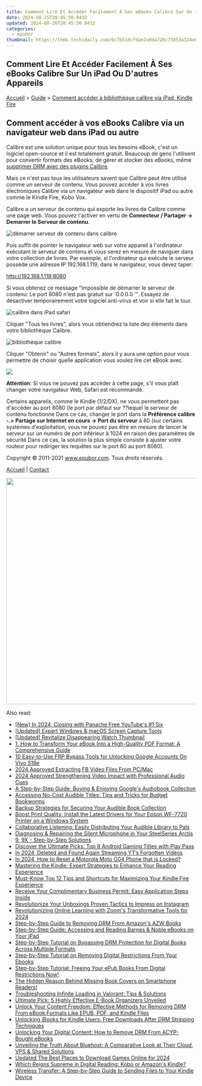 ```yaml
---
title: Comment Lire Et Accéder Facilement À Ses eBooks Calibre Sur Un iPad Ou D'autres Appareils
date: 2024-08-25T20:45:50.043Z
updated: 2024-08-26T20:45:50.043Z
categories:
  - epubor
thumbnail: https://thmb.techidaily.com/6c7b51dcfdae2a8da726c75853a324eb9a3939b33880d7b4a364119150ff2caf.jpg
---
```


## Comment Lire Et Accéder Facilement À Ses eBooks Calibre Sur Un iPad Ou D'autres Appareils

[Accueil](http://www.epubor.com/fr/) \> [Guide](https://tools.techidaily.com/epubor/products/) \> [Comment accéder à bibliothèque calibre via iPad, Kindle Fire](https://tools.techidaily.com/epubor/products/)

## Comment accéder à vos eBooks Calibre via un navigateur web dans iPad ou autre

Calibre est une solution unique pour tous les besoins eBook, c'est un logiciel open-source et il est totalement gratuit. Beaucoup de gens l'utilisent pour convertir formats des eBooks, de gérer et stocker des eBooks, même [supprimer DRM avec des plugins Calibre](https://tools.techidaily.com/epubor/products/).

Mais ce n'est pas tous les utilisateurs savent que Calibre peut être utilisé comme un serveur de contenu. Vous pouvez accéder à vos livres électroniques Calibre via un navigateur web dans le dispositif iPad ou autre comme le Kindle Fire, Kobo Vox.

Calibre a un serveur de contenu qui exporte les livres de Calibre comme une page web. Vous pouvez l'activer en vertu de **Connecteur / Partager -> Demarrer le Serveur de contenu**.

![démarrer serveur de contenu dans calibre](https://www.epubor.com/images/uppic/drmarrer-serveur.png)

Puis suffit de pointer le navigateur web sur votre appareil à l'ordinateur exécutant le serveur de contenu et vous serez en mesure de naviguer dans votre collection de livres. Par exemple, si l'ordinateur qui exécute le serveur possède une adresse IP 192.168.1.119, dans le navigateur, vous devez taper:

http://192.168.1.119:8080

Si vous obtenez ce message "Impossible de démarrer le serveur de contenu: Le port 8080 n'est pas gratuit sur '0.0.0.0 '". Essayez de désactiver temporairement votre logiciel anti-virus et voir si elle fait le tour.

![calibre dans iPad safari](https://www.epubor.com/images/uppic/calibre-index.png)

Cliquer "Tous les livres", alors vous obtiendrez la liste des éléments dans votre bibliothèque Calibre.

![bibliothèque calibre](https://www.epubor.com/images/uppic/list.PNG)

Cliquer "Obtenir" ou "Autres formats", alors il y aura une option pour vous permettre de choisir quelle application vous voulez lire cet eBook avec.

![](https://www.epubor.com/images/uppic/option.PNG)

**Attention**: Si vous ne pouvez pas accéder à cette page, s'il vous plaît changer votre navigateur Web, Safari est recommandé.

Certains appareils, comme le Kindle (1/2/DX), ne vous permettent pas d'accéder au port 8080 (le port par défaut sur ??lequel le serveur de contenu fonctionne Dans ce cas, changer le port dans la **Préférence calibre -.> Partage sur Internet en cours -> Port du serveur** à 80 (sur certains systèmes d'exploitation, vous ne pouvez pas être en mesure de lancer le serveur sur un numéro de port inférieur à 1024 en raison des paramètres de sécurité Dans ce cas, la solution la plus simple consiste à ajuster votre routeur pour rediriger les requêtes sur le port 80 au port 8080). 
  
  
Copyright © 2011-2021 www.epubor.com. Tous droits réservés. 

[Accueil](http://www.epubor.com/fr/) | [Contact](http://www.epubor.com/fr/mailto:support@epubor.com)

<ins class="adsbygoogle"
     style="display:block"
     data-ad-format="autorelaxed"
     data-ad-client="ca-pub-7571918770474297"
     data-ad-slot="1223367746"></ins>



<ins class="adsbygoogle"
     style="display:block"
     data-ad-client="ca-pub-7571918770474297"
     data-ad-slot="8358498916"
     data-ad-format="auto"
     data-full-width-responsive="true"></ins>

<!-- affiliate ads begin -->
<a href="https://appsumo.8odi.net/c/5597632/2068425/7443" target="_top" id="2068425"><img src="//a.impactradius-go.com/display-ad/7443-2068425" border="0" alt="" width="1200" height="600"/></a><img height="0" width="0" src="https://appsumo.8odi.net/i/5597632/2068425/7443" style="position:absolute;visibility:hidden;" border="0" />
<!-- affiliate ads end -->
<span class="atpl-alsoreadstyle">Also read:</span>
<div><ul>
<li><a href="https://youtube-lab.techidaily.com/n-2024-closing-with-panache-free-youtubes-1-six/"><u>[New] In 2024, Closing with Panache  Free YouTube's #1 Six</u></a></li>
<li><a href="https://digital-screen-recording.techidaily.com/updated-expert-windows-and-macos-screen-capture-tools/"><u>[Updated] Expert Windows & macOS Screen Capture Tools</u></a></li>
<li><a href="https://facebook-video-recording.techidaily.com/updated-revitalize-disappearing-watch-thumbnail/"><u>[Updated] Revitalize Disappearing Watch Thumbnail</u></a></li>
<li><a href="https://discover-answers.techidaily.com/1-how-to-transform-your-ebook-into-a-high-quality-pdf-format-a-comprehensive-guide/"><u>1. How to Transform Your eBook Into a High-Quality PDF Format: A Comprehensive Guide</u></a></li>
<li><a href="https://unlock-android.techidaily.com/10-easy-to-use-frp-bypass-tools-for-unlocking-google-accounts-on-vivo-s18e-by-drfone-android/"><u>10 Easy-to-Use FRP Bypass Tools for Unlocking Google Accounts On Vivo S18e</u></a></li>
<li><a href="https://facebook-video-content.techidaily.com/2024-approved-extracting-fb-video-files-from-pcmac/"><u>2024 Approved  Extracting FB Video Files From PC/Mac</u></a></li>
<li><a href="https://fox-cloud.techidaily.com/2024-approved-strengthening-video-impact-with-professional-audio-cues/"><u>2024 Approved  Strengthening Video Impact with Professional Audio Cues</u></a></li>
<li><a href="https://discover-answers.techidaily.com/a-step-by-step-guide-buying-and-enjoying-googles-audiobook-collection/"><u>A Step-by-Step Guide: Buying & Enjoying Google's Audiobook Collection</u></a></li>
<li><a href="https://discover-answers.techidaily.com/accessing-no-cost-audible-titles-tips-and-tricks-for-budget-bookworms/"><u>Accessing No-Cost Audible Titles: Tips and Tricks for Budget Bookworms</u></a></li>
<li><a href="https://discover-answers.techidaily.com/backup-strategies-for-securing-your-audible-book-collection/"><u>Backup Strategies for Securing Your Audible Book Collection</u></a></li>
<li><a href="https://win-amazing.techidaily.com/boost-print-quality-install-the-latest-drivers-for-your-epson-wf-7720-printer-on-a-windows-system/"><u>Boost Print Quality: Install the Latest Drivers for Your Epson WF-7720 Printer on a Windows System</u></a></li>
<li><a href="https://discover-answers.techidaily.com/collaborative-listening-easily-distributing-your-audible-library-to-pals/"><u>Collaborative Listening: Easily Distributing Your Audible Library to Pals</u></a></li>
<li><a href="https://sound-issues.techidaily.com/diagnosing-and-repairing-the-silent-microphone-in-your-steelseries-arctis-9-9x-step-by-step-solutions/"><u>Diagnosing & Repairing the Silent Microphone in Your SteelSeries Arctis 9, 9X - Step-by-Step Solutions</u></a></li>
<li><a href="https://buynow-tips.techidaily.com/discover-the-ultimate-picks-top-8-android-gaming-titles-with-play-pass/"><u>Discover the Ultimate Picks: Top 8 Android Gaming Titles with Play Pass</u></a></li>
<li><a href="https://youtube-zero.techidaily.com/24-deleted-and-found-again-streaming-yts-forgotten-videos/"><u>In 2024, Deleted and Found Again  Streaming YT’s Forgotten Videos</u></a></li>
<li><a href="https://easy-unlock-android.techidaily.com/in-2024-how-to-reset-a-motorola-moto-g04-phone-that-is-locked-by-drfone-android/"><u>In 2024, How to Reset a Motorola Moto G04 Phone that is Locked?</u></a></li>
<li><a href="https://discover-answers.techidaily.com/mastering-the-kindle-expert-strategies-to-enhance-your-reading-experience/"><u>Mastering the Kindle: Expert Strategies to Enhance Your Reading Experience</u></a></li>
<li><a href="https://discover-answers.techidaily.com/must-know-top-12-tips-and-shortcuts-for-maximizing-your-kindle-fire-experience/"><u>Must-Know Top 12 Tips and Shortcuts for Maximizing Your Kindle Fire Experience</u></a></li>
<li><a href="https://discover-answers.techidaily.com/receive-your-complimentary-business-permit-easy-application-steps-inside/"><u>Receive Your Complimentary Business Permit: Easy Application Steps Inside</u></a></li>
<li><a href="https://fox-hovers.techidaily.com/revolutionize-your-unboxings-proven-tactics-to-impress-on-instagram/"><u>Revolutionize Your Unboxings  Proven Tactics to Impress on Instagram</u></a></li>
<li><a href="https://extra-guidance.techidaily.com/revolutionizing-online-learning-with-zooms-transformative-tools-for-2024/"><u>Revolutionizing Online Learning with Zoom's Transformative Tools for 2024</u></a></li>
<li><a href="https://discover-answers.techidaily.com/step-by-step-guide-to-removing-drm-from-amazons-azw-books/"><u>Step-by-Step Guide to Removing DRM From Amazon's AZW Books</u></a></li>
<li><a href="https://discover-answers.techidaily.com/step-by-step-guide-accessing-and-reading-barnes-and-noble-ebooks-on-your-ipad/"><u>Step-by-Step Guide: Accessing and Reading Barnes & Noble eBooks on Your iPad</u></a></li>
<li><a href="https://discover-answers.techidaily.com/step-by-step-tutorial-on-bypassing-drm-protection-for-digital-books-across-multiple-formats/"><u>Step-by-Step Tutorial on Bypassing DRM Protection for Digital Books Across Multiple Formats</u></a></li>
<li><a href="https://discover-answers.techidaily.com/step-by-step-tutorial-on-removing-digital-restrictions-from-your-ebooks/"><u>Step-by-Step Tutorial on Removing Digital Restrictions From Your Ebooks</u></a></li>
<li><a href="https://discover-answers.techidaily.com/step-by-step-tutorial-freeing-your-epub-books-from-digital-restrictions-now/"><u>Step-by-Step Tutorial: Freeing Your ePub Books From Digital Restrictions Now!</u></a></li>
<li><a href="https://discover-answers.techidaily.com/the-hidden-reason-behind-missing-book-covers-on-smartphone-readers/"><u>The Hidden Reason Behind Missing Book Covers on Smartphone Readers!</u></a></li>
<li><a href="https://common-error.techidaily.com/troubleshooting-infinite-loading-in-valorant-tips-and-solutions/"><u>Troubleshooting Infinite Loading in Valorant: Tips & Solutions</u></a></li>
<li><a href="https://discover-answers.techidaily.com/ultimate-pick-5-highly-effective-e-book-organizers-unveiled/"><u>Ultimate Pick: 5 Highly Effective E-Book Organizers Unveiled</u></a></li>
<li><a href="https://discover-answers.techidaily.com/unlock-your-content-freedom-effective-methods-for-removing-drm-from-ebook-formats-like-epub-pdf-and-kindle-files/"><u>Unlock Your Content Freedom: Effective Methods for Removing DRM From eBook Formats Like EPUB, PDF, and Kindle Files</u></a></li>
<li><a href="https://discover-answers.techidaily.com/unlocking-ibooks-for-kindle-users-free-downloads-after-drm-stripping-techniques/"><u>Unlocking iBooks for Kindle Users: Free Downloads After DRM Stripping Techniques</u></a></li>
<li><a href="https://discover-answers.techidaily.com/unlocking-your-digital-content-how-to-remove-drm-from-acyp-bought-ebooks/"><u>Unlocking Your Digital Content: How to Remove DRM From ACYP-Bought eBooks</u></a></li>
<li><a href="https://hardware-reviews.techidaily.com/unveiling-the-truth-about-bluehost-a-comparative-look-at-their-cloud-vps-and-shared-solutions/"><u>Unveiling the Truth About Bluehost: A Comparative Look at Their Cloud, VPS & Shared Solutions</u></a></li>
<li><a href="https://video-ai-editor.techidaily.com/updated-the-best-places-to-download-games-online-for-2024/"><u>Updated The Best Places to Download Games Online for 2024</u></a></li>
<li><a href="https://discover-answers.techidaily.com/which-reigns-supreme-in-digital-reading-kobo-or-amazons-kindle/"><u>Which Reigns Supreme in Digital Reading: Kobo or Amazon's Kindle?</u></a></li>
<li><a href="https://discover-answers.techidaily.com/wireless-transfer-a-step-by-step-guide-to-sending-files-to-your-kindle-device/"><u>Wireless Transfer: A Step-by-Step Guide to Sending Files to Your Kindle Device</u></a></li>
</ul></div>
